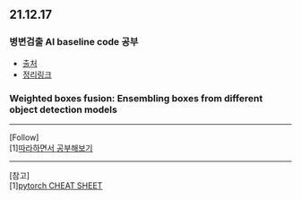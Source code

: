 
## 21.12.17 
### 병변검출 AI baseline code 공부
- [출처](https://dacon.io/competitions/official/235855/codeshare/3725?page=1&dtype=recent)
- [정리링크](https://github.com/ChaeChae0505/TIL_Deeplearning/tree/main/ObjectDetection_211217)

### Weighted boxes fusion: Ensembling boxes from different object detection models

  
---
[Follow]  
[1][따라하면서 공부해보기](https://sseunghyuns.github.io/archives/)

    
      
        
        
---
[참고]  
[1][pytorch CHEAT SHEET](https://pytorch.org/tutorials/beginner/ptcheat.html)

